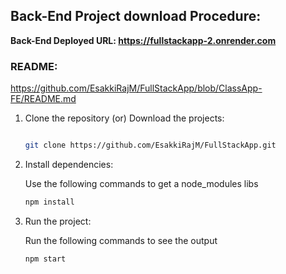 ## Back-End Project download Procedure:

**Back-End Deployed URL: https://fullstackapp-2.onrender.com**

### README:

https://github.com/EsakkiRajM/FullStackApp/blob/ClassApp-FE/README.md

1. Clone the repository (or) Download the projects:

    ``` bash

    git clone https://github.com/EsakkiRajM/FullStackApp.git   

    ```

2. Install dependencies:

   Use the following commands to get a node_modules libs

    ```bash
    npm install
    ```

3. Run the project:

    Run the following commands to see the output

    ```bash
    npm start
    ```
